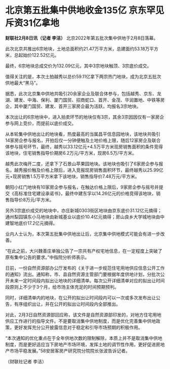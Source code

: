 # 北京第五批集中供地收金135亿 京东罕见斥资31亿拿地

**财联社2月8日讯（记者 李洁）** 北京2022年第五批次集中供地于2月8日落幕。

此次北京共推出6宗地块，土地总面积约21.47万平方米，总建面约53.18万平方米，总起始价122.52亿元。

最终，6宗地块总成交价为132.09亿元，其中3宗地块触顶、3宗底价成交。

值得关注的是，本次土拍越秀以总价59.11亿拿下两宗热门地块，成为北京五批次供地最大“黑马”。

据悉，此次北京集中供地共吸引20余家企业及联合体参与，包括越秀、京东、龙湖、建发、中海、保利、厦门国贸、招商蛇口、首开、金茂、华润置地、中铁等房企，其中厦门国贸、建发、首开三家房企最为活跃，均报名3宗地块。

本次出让的6宗地块中，进入拍卖环节的地块仅有3宗，其余3宗因因仅有一家房企参与网上竞价，而提前以底价成交。

从本轮集中供地出让的地块看，热度最高的当属昌平信息园地块，该地块共吸引14家房企参与报名，开拍后仅一分钟便触及土地价格上限，随后12家房企及联合体参与摇号环节，最终，越秀以33.12亿元+4.5万平方米现房销售面积的条件竞得该地块，住宅销售指导价期房6.2万元/平方米，现房6.5万/平方米。

越秀此次梅开二度，还拿下了石景山苹果园地块。该地块也吸引了6家房企参与报名，越秀报价触及价格上限后，进入竞报现房销售面积环节，最终越秀以25.99亿元+现房销售1.5万平方米拿下该地块，销售指导价7.48万元/平方米。

朝阳小红门地块有10家房企参与报名，在触达价格上限后，9家房企参与摇号并提交《高标准住宅建设承诺书》，最终中建东孚以14.26亿元的价格竞得该地块，销售指导价8万元/平方米。

另外3宗底价成交的地块中，亦庄新城0303街区地块由京东底价31.12亿元摘得；通州梨园镇东小马地块由新城基业以底价10.4亿元摘得；房山良乡大学城地块由中建智地底价17.2亿元摘得。

业内人士认为，本次第五批集中供地出让后，北京集中供地模式可能会有进一步改善。

“在此之前，大兴魏善庄单独公告了一宗共有产权宅地信息，在一定程度上突破了原有集中公告的要求。”中指院分析师表示。

日前，一份自然资源部办公厅发布的《关于进一步规范住宅用地供应信息公开工作的通知》流出。通知称，市、县自然资源主管部门要根据年度供地计划，分批次公开未来一定时间段内拟出让地块的详细清单。每次公开详细清单对应的拟出让时间段原则上不少于3个月，给市场主体充足的时间预期预判。

同时，详细清单内的地块，在公开的拟出让时间段内可以一次或多次发布出让公告，有序组织出让，并在公开的拟出让时间段内全部推出。

对此，2月3日自然资源部回应称，该文件是自然资源部印发的，对地方住宅用地供应工作进行的指导文件。不是要取消集中供地制度，而是优化完善集中供地政策，更好发挥充分公开披露信息对于稳定和引导市场预期的积极作用。

“本次通知的优化重点在于全年供地次数的限制解除，本质上并不是取消集中供地制度，而是更好适应当下房地产市场环境，发挥土地的调节性作用，更好促进房地产市场平稳发展。”58安居客房产研究院分院院长张波告诉记者。

（财联社记者 李洁）

